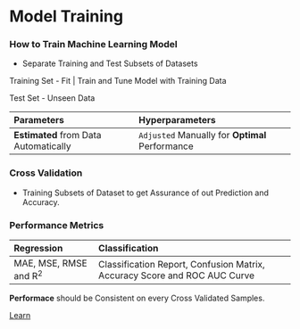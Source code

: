 # Model Training 

### How to Train Machine Learning Model

- Separate Training and Test Subsets of Datasets

Training Set - Fit | Train and Tune Model with Training Data

Test Set - Unseen Data 

Parameters | Hyperparameters
:--- | :---
**Estimated** from Data Automatically | `Adjusted` Manually for **Optimal** Performance 

### Cross Validation
- Training Subsets of Dataset to get Assurance of out Prediction and Accuracy.

### Performance Metrics 
Regression | Classification 
:--- | :---
MAE, MSE, RMSE and R<sup>2</sup> | Classification Report, Confusion Matrix, Accuracy Score and ROC AUC Curve
**Performace** should be Consistent on every Cross Validated Samples.

[Learn](https://towardsdatascience.com/model-parameters-and-hyperparameters-in-machine-learning-what-is-the-difference-702d30970f6)
